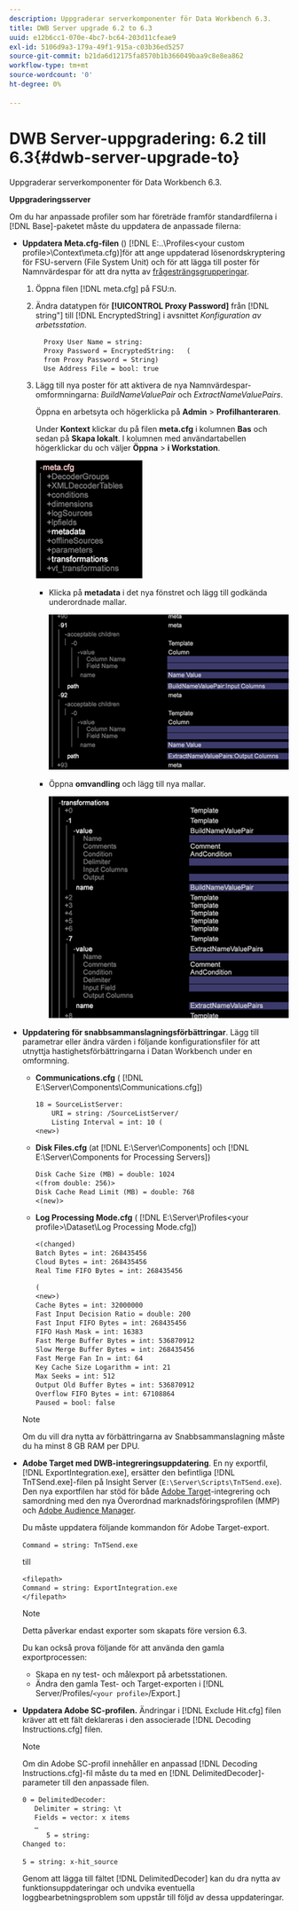 ```yaml
---
description: Uppgraderar serverkomponenter för Data Workbench 6.3.
title: DWB Server upgrade 6.2 to 6.3
uuid: e12b6cc1-070e-4bc7-bc64-203d11cfeae9
exl-id: 5106d9a3-179a-49f1-915a-c03b36ed5257
source-git-commit: b21da6d12175fa8570b1b366049baa9c8e8ea862
workflow-type: tm+mt
source-wordcount: '0'
ht-degree: 0%

---
```


# DWB Server-uppgradering: 6.2 till 6.3{#dwb-server-upgrade-to}

Uppgraderar serverkomponenter för Data Workbench 6.3.

**Uppgraderingsserver**

Om du har anpassade profiler som har företräde framför standardfilerna i [!DNL Base]-paketet måste du uppdatera de anpassade filerna:

* **Uppdatera Meta.cfg-filen** ()  [!DNL E:\..\Profiles\<your custom profile>\Context\meta.cfg)]för att ange uppdaterad lösenordskryptering för FSU-servern (File System Unit) och för att lägga till poster för Namnvärdespar för att dra nytta av  [frågesträngsgrupperingar](../../../../home/c-inst-svr/c-upgrd-uninst-sftwr/c-upgrd-sftwr/c-6-2-to-6-3-upgrade.md#concept-42f74911b5714219a359b719badac8e0).

   1. Öppna filen [!DNL meta.cfg] på FSU:n.
   1. Ändra datatypen för **[!UICONTROL Proxy Password]** från [!DNL string"] till [!DNL EncryptedString] i avsnittet *Konfiguration av arbetsstation*.

      ```
        Proxy User Name = string:
        Proxy Password = EncryptedString:   (
        from Proxy Password = String)
        Use Address File = bool: true
      ```

   1. Lägg till nya poster för att aktivera de nya Namnvärdespar-omformningarna: *BuildNameValuePair* och *ExtractNameValuePairs*.

      Öppna en arbetsyta och högerklicka på **Admin** > **Profilhanteraren**.

      Under **Kontext** klickar du på filen **meta.cfg** i kolumnen **Bas** och sedan på **Skapa lokalt**. I kolumnen med användartabellen högerklickar du och väljer **Öppna** > **i Workstation**.

      ![](assets/meta_cfg.png)

      * Klicka på **metadata** i det nya fönstret och lägg till godkända underordnade mallar.

         ![](assets/meta_cfg_child.png)

      * Öppna **omvandling** och lägg till nya mallar.

         ![](assets/meta_cfg_template.png)

* **Uppdatering för snabbsammanslagningsförbättringar**. Lägg till parametrar eller ändra värden i följande konfigurationsfiler för att utnyttja hastighetsförbättringarna i Datan Workbench under en omformning.

   * **Communications.cfg** (  [!DNL E:\Server\Components\Communications.cfg])

      ```
      18 = SourceListServer:
          URI = string: /SourceListServer/
          Listing Interval = int: 10 (
      <new>)
      ```

   * **Disk Files.cfg** (at  [!DNL E:\Server\Components] och  [!DNL E:\Server\Components for Processing Servers])

      ```
      Disk Cache Size (MB) = double: 1024
      <(from double: 256)>
      Disk Cache Read Limit (MB) = double: 768
      <(new)>
      ```

   * **Log Processing Mode.cfg** (  [!DNL E:\Server\Profiles\<your profile>\Dataset\Log Processing Mode.cfg])

      ```
      <(changed)
      Batch Bytes = int: 268435456
      Cloud Bytes = int: 268435456
      Real Time FIFO Bytes = int: 268435456
      ```

      ```
      (
      <new>)
      Cache Bytes = int: 32000000
      Fast Input Decision Ratio = double: 200
      Fast Input FIFO Bytes = int: 268435456
      FIFO Hash Mask = int: 16383
      Fast Merge Buffer Bytes = int: 536870912
      Slow Merge Buffer Bytes = int: 268435456
      Fast Merge Fan In = int: 64
      Key Cache Size Logarithm = int: 21
      Max Seeks = int: 512
      Output Old Buffer Bytes = int: 536870912
      Overflow FIFO Bytes = int: 67108864
      Paused = bool: false
      ```
   >[!NOTE]
   >
   >Om du vill dra nytta av förbättringarna av Snabbsammanslagning måste du ha minst 8 GB RAM per DPU.

* **Adobe Target med DWB-integreringsuppdatering**. En ny exportfil, [!DNL ExportIntegration.exe], ersätter den befintliga [!DNL TnTSend.exe]-filen på Insight Server (`E:\Server\Scripts\TnTSend.exe`). Den nya exportfilen har stöd för både [Adobe Target](https://www.adobe.com/marketing/target.html)-integrering och samordning med den nya Överordnad marknadsföringsprofilen (MMP) och [Adobe Audience Manager](https://www.adobe.com/analytics/audience-manager.html).

   Du måste uppdatera följande kommandon för Adobe Target-export.

   `Command = string: TnTSend.exe`

   till

   ```
   <filepath>
   Command = string: ExportIntegration.exe
   </filepath>
   ```

   >[!NOTE]
   >
   >Detta påverkar endast exporter som skapats före version 6.3.

   Du kan också prova följande för att använda den gamla exportprocessen:

   * Skapa en ny test- och målexport på arbetsstationen.
   * Ändra den gamla Test- och Target-exporten i [!DNL Server/Profiles/`<your profile>`/Export.]

* **Uppdatera Adobe SC-profilen.** Ändringar i  [!DNL Exclude Hit.cfg] filen kräver att ett fält deklareras i den associerade  [!DNL Decoding Instructions.cfg] filen.

   >[!NOTE]
   >
   >Om din Adobe SC-profil innehåller en anpassad [!DNL Decoding Instructions.cfg]-fil måste du ta med en [!DNL DelimitedDecoder]-parameter till den anpassade filen.

   ```
   0 = DelimitedDecoder:
      Delimiter = string: \t
      Fields = vector: x items
      …
         5 = string:
   Changed to:
   
   5 = string: x-hit_source
   ```

   Genom att lägga till fältet [!DNL DelimitedDecoder] kan du dra nytta av funktionsuppdateringar och undvika eventuella loggbearbetningsproblem som uppstår till följd av dessa uppdateringar.
